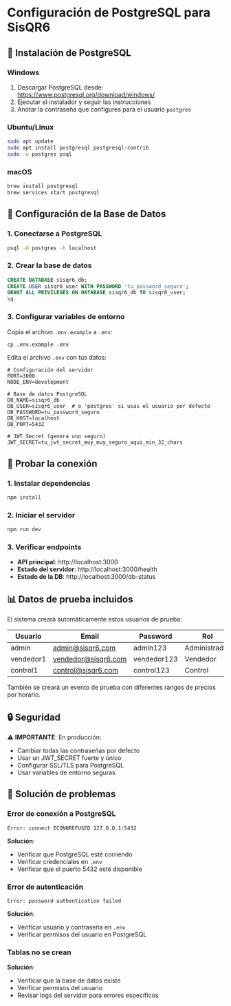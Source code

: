# Configuración de PostgreSQL para SisQR6

## 🚀 Instalación de PostgreSQL

### Windows
1. Descargar PostgreSQL desde: https://www.postgresql.org/download/windows/
2. Ejecutar el instalador y seguir las instrucciones
3. Anotar la contraseña que configures para el usuario `postgres`

### Ubuntu/Linux
```bash
sudo apt update
sudo apt install postgresql postgresql-contrib
sudo -u postgres psql
```

### macOS
```bash
brew install postgresql
brew services start postgresql
```

## 🔧 Configuración de la Base de Datos

### 1. Conectarse a PostgreSQL
```bash
psql -U postgres -h localhost
```

### 2. Crear la base de datos
```sql
CREATE DATABASE sisqr6_db;
CREATE USER sisqr6_user WITH PASSWORD 'tu_password_seguro';
GRANT ALL PRIVILEGES ON DATABASE sisqr6_db TO sisqr6_user;
\q
```

### 3. Configurar variables de entorno
Copia el archivo `.env.example` a `.env`:
```bash
cp .env.example .env
```

Edita el archivo `.env` con tus datos:
```env
# Configuración del servidor
PORT=3000
NODE_ENV=development

# Base de datos PostgreSQL
DB_NAME=sisqr6_db
DB_USER=sisqr6_user  # o 'postgres' si usas el usuario por defecto
DB_PASSWORD=tu_password_seguro
DB_HOST=localhost
DB_PORT=5432

# JWT Secret (genera uno seguro)
JWT_SECRET=tu_jwt_secret_muy_muy_seguro_aqui_min_32_chars
```

## 🧪 Probar la conexión

### 1. Instalar dependencias
```bash
npm install
```

### 2. Iniciar el servidor
```bash
npm run dev
```

### 3. Verificar endpoints
- **API principal**: http://localhost:3000
- **Estado del servidor**: http://localhost:3000/health
- **Estado de la DB**: http://localhost:3000/db-status

## 📊 Datos de prueba incluidos

El sistema creará automáticamente estos usuarios de prueba:

| Usuario | Email | Password | Rol |
|---------|--------|----------|-----|
| admin | admin@sisqr6.com | admin123 | Administrador |
| vendedor1 | vendedor@sisqr6.com | vendedor123 | Vendedor |
| control1 | control@sisqr6.com | control123 | Control |

También se creará un evento de prueba con diferentes rangos de precios por horario.

## 🔒 Seguridad

⚠️ **IMPORTANTE**: En producción:
- Cambiar todas las contraseñas por defecto
- Usar un JWT_SECRET fuerte y único
- Configurar SSL/TLS para PostgreSQL
- Usar variables de entorno seguras

## 🐛 Solución de problemas

### Error de conexión a PostgreSQL
```
Error: connect ECONNREFUSED 127.0.0.1:5432
```
**Solución**: 
- Verificar que PostgreSQL esté corriendo
- Verificar credenciales en `.env`
- Verificar que el puerto 5432 esté disponible

### Error de autenticación
```
Error: password authentication failed
```
**Solución**:
- Verificar usuario y contraseña en `.env`
- Verificar permisos del usuario en PostgreSQL

### Tablas no se crean
**Solución**:
- Verificar que la base de datos existe
- Verificar permisos del usuario
- Revisar logs del servidor para errores específicos